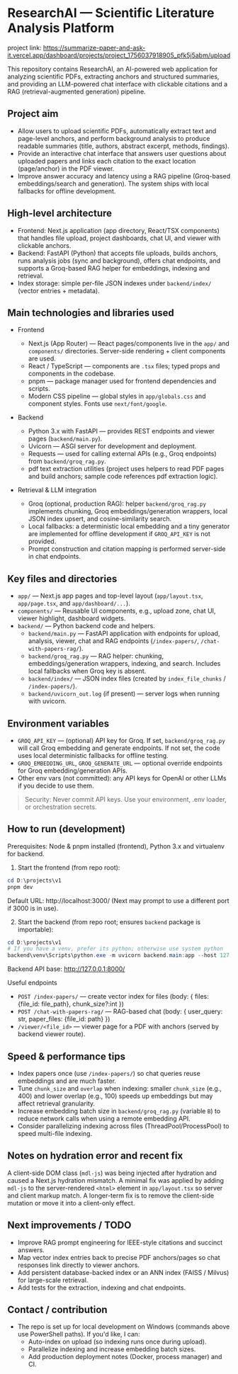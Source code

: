 # ResearchAI — Scientific Literature Analysis Platform

 project link:
https://summarize-paper-and-ask-it.vercel.app/dashboard/projects/project_1756037918905_pfk5j5abm/upload


This repository contains ResearchAI, an AI-powered web application for analyzing scientific PDFs, extracting anchors and structured summaries, and providing an LLM-powered chat interface with clickable citations and a RAG (retrieval-augmented generation) pipeline.

## Project aim
- Allow users to upload scientific PDFs, automatically extract text and page-level anchors, and perform background analysis to produce readable summaries (title, authors, abstract excerpt, methods, findings).
- Provide an interactive chat interface that answers user questions about uploaded papers and links each citation to the exact location (page/anchor) in the PDF viewer.
- Improve answer accuracy and latency using a RAG pipeline (Groq-based embeddings/search and generation). The system ships with local fallbacks for offline development.

## High-level architecture
- Frontend: Next.js application (app directory, React/TSX components) that handles file upload, project dashboards, chat UI, and viewer with clickable anchors.
- Backend: FastAPI (Python) that accepts file uploads, builds anchors, runs analysis jobs (sync and background), offers chat endpoints, and supports a Groq-based RAG helper for embeddings, indexing and retrieval.
- Index storage: simple per-file JSON indexes under `backend/index/` (vector entries + metadata).

## Main technologies and libraries used
- Frontend
  - Next.js (App Router) — React pages/components live in the `app/` and `components/` directories. Server-side rendering + client components are used.
  - React / TypeScript — components are `.tsx` files; typed props and components in the codebase.
  - pnpm — package manager used for frontend dependencies and scripts.
  - Modern CSS pipeline — global styles in `app/globals.css` and component styles. Fonts use `next/font/google`.

- Backend
  - Python 3.x with FastAPI — provides REST endpoints and viewer pages (`backend/main.py`).
  - Uvicorn — ASGI server for development and deployment.
  - Requests — used for calling external APIs (e.g., Groq endpoints) from `backend/groq_rag.py`.
  - pdf text extraction utilities (project uses helpers to read PDF pages and build anchors; sample code references pdf extraction logic).

- Retrieval & LLM integration
  - Groq (optional, production RAG): helper `backend/groq_rag.py` implements chunking, Groq embeddings/generation wrappers, local JSON index upsert, and cosine-similarity search.
  - Local fallbacks: a deterministic local embedding and a tiny generator are implemented for offline development if `GROQ_API_KEY` is not provided.
  - Prompt construction and citation mapping is performed server-side in chat endpoints.

## Key files and directories
- `app/` — Next.js app pages and top-level layout (`app/layout.tsx`, `app/page.tsx`, and `app/dashboard/...`).
- `components/` — Reusable UI components, e.g., upload zone, chat UI, viewer highlight, dashboard widgets.
- `backend/` — Python backend code and helpers.
  - `backend/main.py` — FastAPI application with endpoints for upload, analysis, viewer, chat and RAG endpoints (`/index-papers/`, `/chat-with-papers-rag/`).
  - `backend/groq_rag.py` — RAG helper: chunking, embeddings/generation wrappers, indexing, and search. Includes local fallbacks when Groq key is absent.
  - `backend/index/` — JSON index files (created by `index_file_chunks` / `/index-papers/`).
  - `backend/uvicorn_out.log` (if present) — server logs when running with uvicorn.

## Environment variables
- `GROQ_API_KEY` — (optional) API key for Groq. If set, `backend/groq_rag.py` will call Groq embedding and generate endpoints. If not set, the code uses local deterministic fallbacks for offline testing.
- `GROQ_EMBEDDING_URL`, `GROQ_GENERATE_URL` — optional override endpoints for Groq embedding/generation APIs.
- Other env vars (not committed): any API keys for OpenAI or other LLMs if you decide to use them.

> Security: Never commit API keys. Use your environment, .env loader, or orchestration secrets.

## How to run (development)
Prerequisites: Node & pnpm installed (frontend), Python 3.x and virtualenv for backend.

1) Start the frontend (from repo root):

```powershell
cd D:\projects\v1
pnpm dev
```

Default URL: http://localhost:3000/ (Next may prompt to use a different port if 3000 is in use).

2) Start the backend (from repo root; ensures `backend` package is importable):

```powershell
cd D:\projects\v1
# If you have a venv, prefer its python; otherwise use system python
backend\venv\Scripts\python.exe -m uvicorn backend.main:app --host 127.0.0.1 --port 8000 --reload
```

Backend API base: http://127.0.0.1:8000/

Useful endpoints
- `POST /index-papers/` — create vector index for files (body: { files: {file_id: file_path}, chunk_size?:int })
- `POST /chat-with-papers-rag/` — RAG-based chat (body: { user_query: str, paper_files: {file_id: path} })
- `/viewer/<file_id>` — viewer page for a PDF with anchors (served by backend viewer route).

## Speed & performance tips
- Index papers once (use `/index-papers/`) so chat queries reuse embeddings and are much faster.
- Tune `chunk_size` and `overlap` when indexing: smaller `chunk_size` (e.g., 400) and lower overlap (e.g., 100) speeds up embeddings but may affect retrieval granularity.
- Increase embedding batch size in `backend/groq_rag.py` (variable `B`) to reduce network calls when using a remote embedding API.
- Consider parallelizing indexing across files (ThreadPool/ProcessPool) to speed multi-file indexing.

## Notes on hydration error and recent fix
A client-side DOM class (`mdl-js`) was being injected after hydration and caused a Next.js hydration mismatch. A minimal fix was applied by adding `mdl-js` to the server-rendered `<html>` element in `app/layout.tsx` so server and client markup match. A longer-term fix is to remove the client-side mutation or move it into a client-only effect.

## Next improvements / TODO
- Improve RAG prompt engineering for IEEE-style citations and succinct answers.
- Map vector index entries back to precise PDF anchors/pages so chat responses link directly to viewer anchors.
- Add persistent database-backed index or an ANN index (FAISS / Milvus) for large-scale retrieval.
- Add tests for the extraction, indexing and chat endpoints.

## Contact / contribution
- The repo is set up for local development on Windows (commands above use PowerShell paths). If you'd like, I can:
  - Auto-index on upload (so indexing runs once during upload).
  - Parallelize indexing and increase embedding batch sizes.
  - Add production deployment notes (Docker, process manager) and CI.



